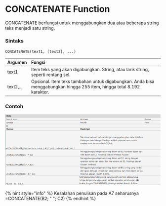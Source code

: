 # CONCATENATE Function

CONCATENATE berfungsi untuk menggabungkan dua atau beberapa string teks menjadi satu string.

### Sintaks

```text
CONCATENATE(text1, [text2], ...)
```

| Argumen | Fungsi |
| :--- | :--- |
| text1 | Item teks yang akan digabungkan. String, atau larik string, seperti rentang sel. |
| text2,... | Opsional. Item teks tambahan untuk digabungkan. Anda bisa menggabungkan hingga 255 item, hingga total 8.192 karakter. |

### Contoh

![](../.gitbook/assets/image%20%2810%29.png)

{% hint style="info" %}
Kesalahan penulisan pada A7 seharusnya =CONCATENATE\(B2; " "; C2\)
{% endhint %}

